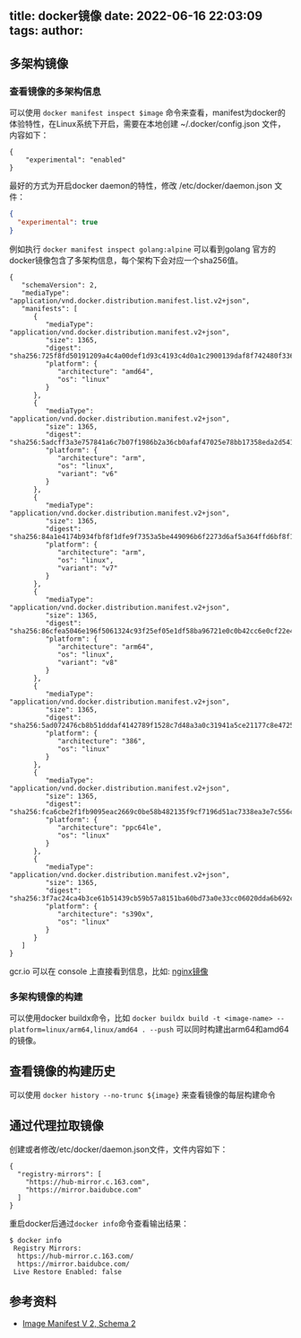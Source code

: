 title: docker镜像
date: 2022-06-16 22:03:09
tags:
author:
---
## 多架构镜像

### 查看镜像的多架构信息

可以使用 `docker manifest inspect $image` 命令来查看，manifest为docker的体验特性，在Linux系统下开启，需要在本地创建 ~/.docker/config.json 文件，内容如下：

```
{
    "experimental": "enabled"
}
```

最好的方式为开启docker daemon的特性，修改 /etc/docker/daemon.json 文件：

```json
{
  "experimental": true
}
```

例如执行 `docker manifest inspect golang:alpine` 可以看到golang 官方的docker镜像包含了多架构信息，每个架构下会对应一个sha256值。

```
{
   "schemaVersion": 2,
   "mediaType": "application/vnd.docker.distribution.manifest.list.v2+json",
   "manifests": [
      {
         "mediaType": "application/vnd.docker.distribution.manifest.v2+json",
         "size": 1365,
         "digest": "sha256:725f8fd50191209a4c4a00def1d93c4193c4d0a1c2900139daf8f742480f3367",
         "platform": {
            "architecture": "amd64",
            "os": "linux"
         }
      },
      {
         "mediaType": "application/vnd.docker.distribution.manifest.v2+json",
         "size": 1365,
         "digest": "sha256:5adcff3a3e757841a6c7b07f1986b2a36cb0afaf47025e78bb17358eda2d541a",
         "platform": {
            "architecture": "arm",
            "os": "linux",
            "variant": "v6"
         }
      },
      {
         "mediaType": "application/vnd.docker.distribution.manifest.v2+json",
         "size": 1365,
         "digest": "sha256:84a1e4174b934fbf8f1dfe9f7353a5be449096b6f2273d6af5a364ffd6bf8f15",
         "platform": {
            "architecture": "arm",
            "os": "linux",
            "variant": "v7"
         }
      },
      {
         "mediaType": "application/vnd.docker.distribution.manifest.v2+json",
         "size": 1365,
         "digest": "sha256:86cfea5046e196f5061324c93f25ef05e1df58ba96721e0c0b42cc6e0cf22e49",
         "platform": {
            "architecture": "arm64",
            "os": "linux",
            "variant": "v8"
         }
      },
      {
         "mediaType": "application/vnd.docker.distribution.manifest.v2+json",
         "size": 1365,
         "digest": "sha256:5ad072476cb8b51dddaf4142789f1528c7d48a3a0c31941a5ce21177c8e47259",
         "platform": {
            "architecture": "386",
            "os": "linux"
         }
      },
      {
         "mediaType": "application/vnd.docker.distribution.manifest.v2+json",
         "size": 1365,
         "digest": "sha256:fca6cbe2f1fb9095eac2669c0be58b482135f9cf7196d51ac7338ea3e7c556c7",
         "platform": {
            "architecture": "ppc64le",
            "os": "linux"
         }
      },
      {
         "mediaType": "application/vnd.docker.distribution.manifest.v2+json",
         "size": 1365,
         "digest": "sha256:3f7ac24ca4b3ce61b51439cb59b57a8151ba60bd73a0e33cc06020dda6b692cb",
         "platform": {
            "architecture": "s390x",
            "os": "linux"
         }
      }
   ]
}
```

gcr.io 可以在 console 上直接看到信息，比如: [nginx镜像](https://console.cloud.google.com/gcr/images/k8s-artifacts-prod/us/ingress-nginx%2Fnginx@sha256:1ef404b5e8741fe49605a1f40c3fdd8ef657aecdb9526ea979d1672eeabd0cd9/details?tab=pull)

### 多架构镜像的构建

可以使用docker buildx命令，比如 `docker buildx build -t <image-name> --platform=linux/arm64,linux/amd64 . --push` 可以同时构建出arm64和amd64的镜像。



## 查看镜像的构建历史

可以使用 `docker history --no-trunc ${image}` 来查看镜像的每层构建命令

## 通过代理拉取镜像

创建或者修改/etc/docker/daemon.json文件，文件内容如下：

````
{
  "registry-mirrors": [
    "https://hub-mirror.c.163.com",
    "https://mirror.baidubce.com"
  ]
}
````

重启docker后通过`docker info`命令查看输出结果：

```
$ docker info
 Registry Mirrors:
  https://hub-mirror.c.163.com/
  https://mirror.baidubce.com/
 Live Restore Enabled: false
```

## 参考资料

- [Image Manifest V 2, Schema 2](https://docs.docker.com/registry/spec/manifest-v2-2/)